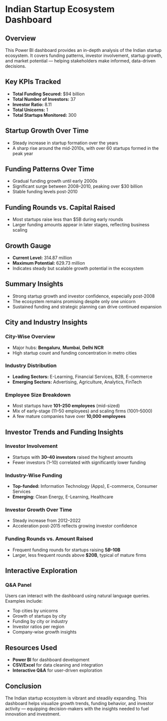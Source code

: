 # Indian Startup Ecosystem Dashboard

## Overview
This Power BI dashboard provides an in-depth analysis of the Indian startup ecosystem. It covers funding patterns, investor involvement, startup growth, and market potential — helping stakeholders make informed, data-driven decisions.

## Key KPIs Tracked
- **Total Funding Secured:** $94 billion  
- **Total Number of Investors:** 37  
- **Investor Ratio:** 8.11  
- **Total Unicorns:** 1  
- **Total Startups Monitored:** 300  

## Startup Growth Over Time
- Steady increase in startup formation over the years  
- A sharp rise around the mid-2010s, with over 60 startups formed in the peak year  

## Funding Patterns Over Time
- Gradual funding growth until early 2000s  
- Significant surge between 2008–2010, peaking over $30 billion  
- Stable funding levels post-2010  

## Funding Rounds vs. Capital Raised
- Most startups raise less than $5B during early rounds  
- Larger funding amounts appear in later stages, reflecting business scaling  

## Growth Gauge
- **Current Level:** 314.87 million  
- **Maximum Potential:** 629.73 million  
- Indicates steady but scalable growth potential in the ecosystem  

## Summary Insights
- Strong startup growth and investor confidence, especially post-2008  
- The ecosystem remains promising despite only one unicorn  
- Sustained funding and strategic planning can drive continued expansion  

## City and Industry Insights

### City-Wise Overview
- Major hubs: **Bengaluru**, **Mumbai**, **Delhi NCR**  
- High startup count and funding concentration in metro cities  

### Industry Distribution
- **Leading Sectors:** E-Learning, Financial Services, B2B, E-commerce  
- **Emerging Sectors:** Advertising, Agriculture, Analytics, FinTech  

### Employee Size Breakdown
- Most startups have **101–250 employees** (mid-sized)  
- Mix of early-stage (11–50 employees) and scaling firms (1001–5000)  
- A few mature companies have over **10,000 employees**

## Investor Trends and Funding Insights

### Investor Involvement
- Startups with **30–40 investors** raised the highest amounts  
- Fewer investors (1–10) correlated with significantly lower funding  

### Industry-Wise Funding
- **Top-funded:** Information Technology (Apps), E-commerce, Consumer Services  
- **Emerging:** Clean Energy, E-Learning, Healthcare  

### Investor Growth Over Time
- Steady increase from 2012–2022  
- Acceleration post-2015 reflects growing investor confidence  

### Funding Rounds vs. Amount Raised
- Frequent funding rounds for startups raising **$5B–$10B**  
- Larger, less frequent rounds above **$20B**, typical of mature firms  

## Interactive Exploration

### Q&A Panel
Users can interact with the dashboard using natural language queries. Examples include:
- Top cities by unicorns  
- Growth of startups by city  
- Funding by city or industry  
- Investor ratios per region  
- Company-wise growth insights  

## Resources Used
- **Power BI** for dashboard development  
- **CSV/Excel** for data cleaning and integration  
- **Interactive Q&A** for user-driven exploration  

## Conclusion
The Indian startup ecosystem is vibrant and steadily expanding. This dashboard helps visualize growth trends, funding behavior, and investor activity — equipping decision-makers with the insights needed to fuel innovation and investment.


